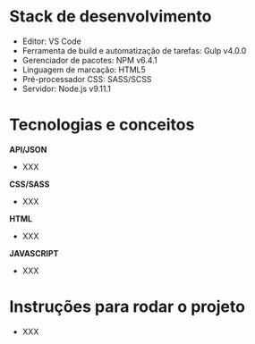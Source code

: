 # Stack de desenvolvimento

- Editor: VS Code
- Ferramenta de build e automatização de tarefas: Gulp v4.0.0
- Gerenciador de pacotes: NPM v6.4.1
- Linguagem de marcação: HTML5
- Pré-processador CSS: SASS/SCSS
- Servidor: Node.js v9.11.1

# Tecnologias e conceitos

**API/JSON**

- XXX

**CSS/SASS**

- XXX

**HTML**

- XXX

**JAVASCRIPT**

- XXX

# Instruções para rodar o projeto

- XXX
